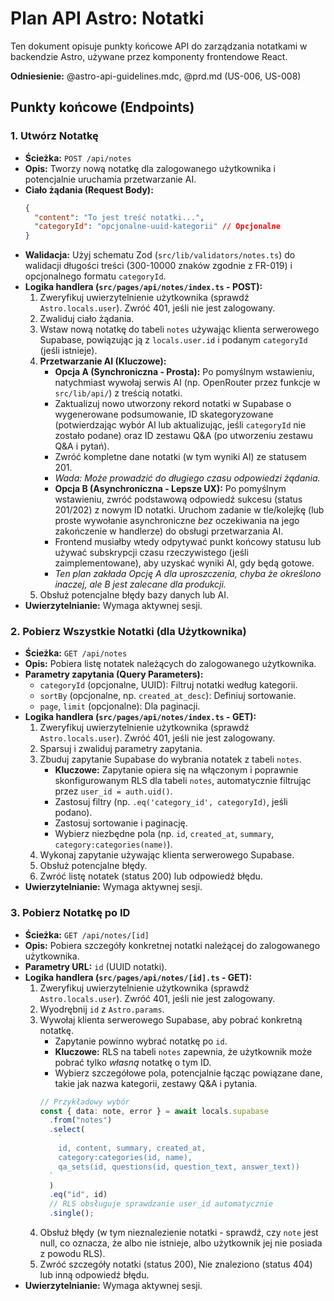 # Plan API Astro: Notatki

Ten dokument opisuje punkty końcowe API do zarządzania notatkami w backendzie Astro, używane przez komponenty frontendowe React.

**Odniesienie:** @astro-api-guidelines.mdc, @prd.md (US-006, US-008)

## Punkty końcowe (Endpoints)

### 1. Utwórz Notatkę

- **Ścieżka:** `POST /api/notes`
- **Opis:** Tworzy nową notatkę dla zalogowanego użytkownika i potencjalnie uruchamia przetwarzanie AI.
- **Ciało żądania (Request Body):**
  ```json
  {
    "content": "To jest treść notatki...",
    "categoryId": "opcjonalne-uuid-kategorii" // Opcjonalne
  }
  ```
- **Walidacja:** Użyj schematu Zod (`src/lib/validators/notes.ts`) do walidacji długości treści (300-10000 znaków zgodnie z FR-019) i opcjonalnego formatu `categoryId`.
- **Logika handlera (`src/pages/api/notes/index.ts` - POST):**
  1.  Zweryfikuj uwierzytelnienie użytkownika (sprawdź `Astro.locals.user`). Zwróć 401, jeśli nie jest zalogowany.
  2.  Zwaliduj ciało żądania.
  3.  Wstaw nową notatkę do tabeli `notes` używając klienta serwerowego Supabase, powiązując ją z `locals.user.id` i podanym `categoryId` (jeśli istnieje).
  4.  **Przetwarzanie AI (Kluczowe):**
      - **Opcja A (Synchroniczna - Prosta):** Po pomyślnym wstawieniu, natychmiast wywołaj serwis AI (np. OpenRouter przez funkcje w `src/lib/api/`) z treścią notatki.
      - Zaktualizuj nowo utworzony rekord notatki w Supabase o wygenerowane podsumowanie, ID skategoryzowane (potwierdzając wybór AI lub aktualizując, jeśli `categoryId` nie zostało podane) oraz ID zestawu Q&A (po utworzeniu zestawu Q&A i pytań).
      - Zwróć kompletne dane notatki (w tym wyniki AI) ze statusem 201.
      - _Wada: Może prowadzić do długiego czasu odpowiedzi żądania._
      - **Opcja B (Asynchroniczna - Lepsze UX):** Po pomyślnym wstawieniu, zwróć podstawową odpowiedź sukcesu (status 201/202) z nowym ID notatki. Uruchom zadanie w tle/kolejkę (lub proste wywołanie asynchroniczne _bez_ oczekiwania na jego zakończenie w handlerze) do obsługi przetwarzania AI.
      - Frontend musiałby wtedy odpytywać punkt końcowy statusu lub używać subskrypcji czasu rzeczywistego (jeśli zaimplementowane), aby uzyskać wyniki AI, gdy będą gotowe.
      - _Ten plan zakłada Opcję A dla uproszczenia, chyba że określono inaczej, ale B jest zalecane dla produkcji._
  5.  Obsłuż potencjalne błędy bazy danych lub AI.
- **Uwierzytelnianie:** Wymaga aktywnej sesji.

### 2. Pobierz Wszystkie Notatki (dla Użytkownika)

- **Ścieżka:** `GET /api/notes`
- **Opis:** Pobiera listę notatek należących do zalogowanego użytkownika.
- **Parametry zapytania (Query Parameters):**
  - `categoryId` (opcjonalne, UUID): Filtruj notatki według kategorii.
  - `sortBy` (opcjonalne, np. `created_at_desc`): Definiuj sortowanie.
  - `page`, `limit` (opcjonalne): Dla paginacji.
- **Logika handlera (`src/pages/api/notes/index.ts` - GET):**
  1.  Zweryfikuj uwierzytelnienie użytkownika (sprawdź `Astro.locals.user`). Zwróć 401, jeśli nie jest zalogowany.
  2.  Sparsuj i zwaliduj parametry zapytania.
  3.  Zbuduj zapytanie Supabase do wybrania notatek z tabeli `notes`.
      - **Kluczowe:** Zapytanie opiera się na włączonym i poprawnie skonfigurowanym RLS dla tabeli `notes`, automatycznie filtrując przez `user_id = auth.uid()`.
      - Zastosuj filtry (np. `.eq('category_id', categoryId)`, jeśli podano).
      - Zastosuj sortowanie i paginację.
      - Wybierz niezbędne pola (np. `id`, `created_at`, `summary`, `category:categories(name)`).
  4.  Wykonaj zapytanie używając klienta serwerowego Supabase.
  5.  Obsłuż potencjalne błędy.
  6.  Zwróć listę notatek (status 200) lub odpowiedź błędu.
- **Uwierzytelnianie:** Wymaga aktywnej sesji.

### 3. Pobierz Notatkę po ID

- **Ścieżka:** `GET /api/notes/[id]`
- **Opis:** Pobiera szczegóły konkretnej notatki należącej do zalogowanego użytkownika.
- **Parametry URL:** `id` (UUID notatki).
- **Logika handlera (`src/pages/api/notes/[id].ts` - GET):**
  1.  Zweryfikuj uwierzytelnienie użytkownika (sprawdź `Astro.locals.user`). Zwróć 401, jeśli nie jest zalogowany.
  2.  Wyodrębnij `id` z `Astro.params`.
  3.  Wywołaj klienta serwerowego Supabase, aby pobrać konkretną notatkę.
      - Zapytanie powinno wybrać notatkę po `id`.
      - **Kluczowe:** RLS na tabeli `notes` zapewnia, że użytkownik może pobrać tylko _własną_ notatkę o tym ID.
      - Wybierz szczegółowe pola, potencjalnie łącząc powiązane dane, takie jak nazwa kategorii, zestawy Q&A i pytania.
      ```typescript
      // Przykładowy wybór
      const { data: note, error } = await locals.supabase
        .from("notes")
        .select(
          `
          id, content, summary, created_at,
          category:categories(id, name),
          qa_sets(id, questions(id, question_text, answer_text))
        `
        )
        .eq("id", id)
        // RLS obsługuje sprawdzanie user_id automatycznie
        .single();
      ```
  4.  Obsłuż błędy (w tym nieznalezienie notatki - sprawdź, czy `note` jest null, co oznacza, że albo nie istnieje, albo użytkownik jej nie posiada z powodu RLS).
  5.  Zwróć szczegóły notatki (status 200), Nie znaleziono (status 404) lub inną odpowiedź błędu.
- **Uwierzytelnianie:** Wymaga aktywnej sesji.
